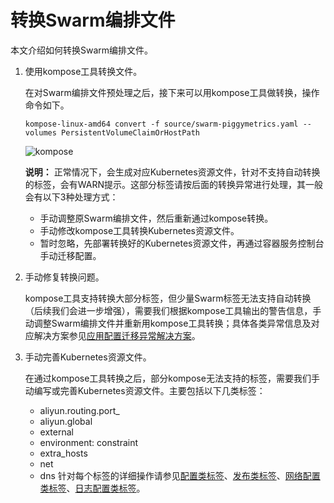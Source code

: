 # 转换Swarm编排文件

本文介绍如何转换Swarm编排文件。

1.  使用kompose工具转换文件。

    在对Swarm编排文件预处理之后，接下来可以用kompose工具做转换，操作命令如下。

    ```
    kompose-linux-amd64 convert -f source/swarm-piggymetrics.yaml --volumes PersistentVolumeClaimOrHostPath
    ```

    ![kompose](https://static-aliyun-doc.oss-accelerate.aliyuncs.com/assets/img/zh-CN/1073659951/p47978.png)

    **说明：** 正常情况下，会生成对应Kubernetes资源文件，针对不支持自动转换的标签，会有WARN提示。这部分标签请按后面的转换异常进行处理，其一般会有以下3种处理方式：

    -   手动调整原Swarm编排文件，然后重新通过kompose转换。
    -   手动修改kompose工具转换Kubernetes资源文件。
    -   暂时忽略，先部署转换好的Kubernetes资源文件，再通过容器服务控制台手动迁移配置。
2.  手动修复转换问题。

    kompose工具支持转换大部分标签，但少量Swarm标签无法支持自动转换（后续我们会进一步增强），需要我们根据kompose工具输出的警告信息，手动调整Swarm编排文件并重新用kompose工具转换；具体各类异常信息及对应解决方案参见[应用配置迁移异常解决方案](/cn.zh-CN/最佳实践/Swarm迁移Kubernetes/迁移应用配置/应用配置迁移异常解决方案.md)。

3.  手动完善Kubernetes资源文件。

    在通过kompose工具转换之后，部分kompose无法支持的标签，需要我们手动编写或完善Kubernetes资源文件。主要包括以下几类标签：

    -   aliyun.routing.port\_
    -   aliyun.global
    -   external
    -   environment: constraint
    -   extra\_hosts
    -   net
    -   dns
    针对每个标签的详细操作请参见[配置类标签](/cn.zh-CN/最佳实践/Swarm迁移Kubernetes/附录：标签映射/配置类标签.md)、[发布类标签](/cn.zh-CN/最佳实践/Swarm迁移Kubernetes/附录：标签映射/发布类标签.md)、[网络配置类标签](/cn.zh-CN/最佳实践/Swarm迁移Kubernetes/附录：标签映射/网络配置类标签.md)、[日志配置类标签](/cn.zh-CN/最佳实践/Swarm迁移Kubernetes/附录：标签映射/日志配置类标签.md)。


